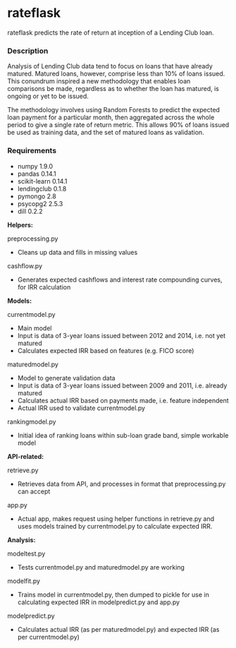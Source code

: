 rateflask
========

rateflask predicts the rate of return at inception of a Lending Club loan.


### Description
Analysis of Lending Club data tend to focus on loans that have already matured. Matured loans, however, comprise less than 10% of loans issued. This conundrum inspired a new methodology that enables loan comparisons be made, regardless as to whether the loan has matured, is ongoing or yet to be issued.

The methodology involves using Random Forests to predict the expected loan payment for a particular month, then aggregated across the whole period to give a single rate of return metric. This allows 90% of loans issued be used as training data, and the set of matured loans as validation.

### Requirements
* numpy 1.9.0
* pandas 0.14.1
* scikit-learn 0.14.1
* lendingclub 0.1.8
* pymongo 2.8
* psycopg2 2.5.3
* dill 0.2.2



**Helpers:**

preprocessing.py
- Cleans up data and fills in missing values

cashflow.py
- Generates expected cashflows and interest rate compounding curves, for IRR calculation


**Models:**

currentmodel.py
- Main model
- Input is data of 3-year loans issued between 2012 and 2014, i.e. not yet matured
- Calculates expected IRR based on features (e.g. FICO score)

maturedmodel.py
- Model to generate validation data
- Input is data of 3-year loans issued between 2009 and 2011, i.e. already matured
- Calculates actual IRR based on payments made, i.e. feature independent
- Actual IRR used to validate currentmodel.py

rankingmodel.py
- Initial idea of ranking loans within sub-loan grade band, simple workable model

**API-related:**

retrieve.py
- Retrieves data from API, and processes in format that preprocessing.py can accept

app.py
- Actual app, makes request using helper functions in retrieve.py and uses models trained by currentmodel.py to calculate expected IRR.


**Analysis:**

modeltest.py
- Tests currentmodel.py and maturedmodel.py are working

modelfit.py
- Trains model in currentmodel.py, then dumped to pickle for use in calculating expected IRR in modelpredict.py and app.py

modelpredict.py
- Calculates actual IRR (as per maturedmodel.py) and expected IRR (as per currentmodel.py)